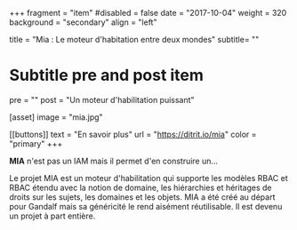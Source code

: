 +++
fragment = "item"
#disabled = false
date = "2017-10-04"
weight = 320
background = "secondary"
align = "left"

title = "Mia : Le moteur d'habitation entre deux mondes"
subtitle= ""

# Subtitle pre and post item
pre = ""
post = "Un moteur d'habilitation puissant"

[asset]
  image = "mia.jpg"

[[buttons]]
  text = "En savoir plus"
  url = "https://ditrit.io/mia"
  color = "primary"
+++

<b>MIA</b> n'est pas un IAM mais il permet d'en construire un...

Le projet MIA est un moteur d'habilitation qui supporte les modèles RBAC et RBAC étendu avec la notion de domaine, les hiérarchies et héritages de droits sur les sujets, les domaines et les objets. MIA a été créé au départ pour Gandalf mais sa généricité le rend aisément réutilisable. Il est devenu un projet à part entière.